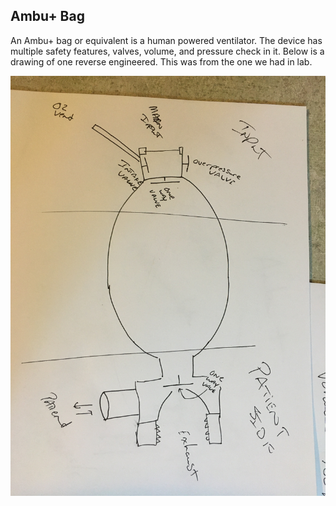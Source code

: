 ## Ambu+ Bag

An Ambu+ bag or equivalent is a human powered ventilator. The device has multiple
safety features, valves, volume, and pressure check in it. Below is a drawing
of one reverse engineered. This was from the one we had in lab.

![AmbuBag](ambubagdrawing.jpg)
